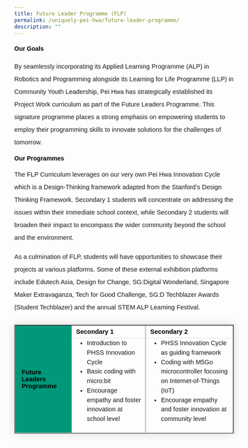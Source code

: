 ```yaml
---
title: Future Leader Programme (FLP)
permalink: /uniquely-pei-hwa/future-leader-programme/
description: ""
---
```

<h4 style="color:black;font-weight:bold;font-family:sans-serif;">Our Goals</h4>
<p style="font-size:14.5px; line-height:2;margin-top:15px; font-family:sans-serif">By seamlessly incorporating its Applied Learning Programme (ALP) in Robotics and
Programming alongside its Learning for Life Programme (LLP) in Community Youth Leadership, Pei Hwa has strategically established its Project Work curriculum as part of the Future Leaders Programme. This signature programme places a strong emphasis on empowering
students to employ their programming skills to innovate solutions for the challenges of tomorrow.</p>

<h4 style="font-weight: bold;margin: 0;color:black;font-family:sans-serif">Our Programmes</h4>

<p style="font-size:14.5px; line-height:2;margin-top:15px;font-family:sans-serif;">The FLP Curriculum leverages on our very own Pei Hwa Innovation Cycle which is a Design-Thinking framework adapted from the Stanford’s Design Thinking Framework. Secondary 1
students will concentrate on addressing the issues within their immediate school context, while Secondary 2 students will broaden their impact to encompass the wider community beyond the school and the environment.</p>

<p style="font-size:14.5px; line-height:2;margin-top:15px;font-family:sans-serif;">As a culmination of FLP, students will have opportunities to showcase their projects at various platforms. Some of these external exhibition platforms include Edutech Asia, Design for
Change, SG:Digital Wonderland, Singapore Maker Extravaganza, Tech for Good Challenge, SG:D Techblazer Awards (Student Techblazer) and the annual STEM ALP Learning Festival. </p>

<table border="1" style="border-collapse: collapse;margin: 25px 0;font-size: 0.9em;font-family: sans-serif;min-width: 400px; box-shadow: 0 0 20px rgba(0, 0, 0, 0.15);">
	
<tbody>
<tr style="border-bottom: 1px solid #dddddd;">
<td rowspan="2" style="padding: 20px 15px; font-size:14.5px; font-family:sans-serif;background-color:#009879"><strong style="font-family:sans-serif;color:black;">Future Leaders
Programme</strong></td>
	<td style="padding: 6px 10px;font-size:14.5px;font-family:sans-serif;"><strong style="font-size:14.5px;font-family:sans-serif;color:black">Secondary 1</strong></td>
	<td style="padding: 6px 10px;font-size:14.5px;font-family:sans-serif;"><strong style="font-size:14.5px;font-family:sans-serif;color:black;">Secondary 2</strong></td>
</tr>
	
<tr style="border-bottom: 1px solid #dddddd;">
<td style="padding: 6px 10px;font-size:14.5px;font-family:sans-serif;"><ul style="margin-top:-5px;">
	<li style="font-size:14.5px; line-height:1.5;font-family:sans-serif;">Introduction to PHSS Innovation Cycle</li>
					<li style="font-size:14.5px; line-height:1.5;font-family:sans-serif;"> Basic coding with micro:bit</li>
	<li style="font-size:14.5px; line-height:1.5;font-family:sans-serif;"> Encourage empathy and foster innovation at school level</li>
</ul></td>
	<td style="padding: 6px 10px;font-size:14.5px;font-family:sans-serif;"><ul style="margin-top:-5px;">
	<li style="font-size:14.5px; line-height:1.5;font-family:sans-serif;"> PHSS Innovation Cycle as guiding framework</li>
					<li style="font-size:14.5px; line-height:1.5;font-family:sans-serif;"> Coding with M5Go microcontroller focusing on Internet-of-Things (IoT)</li>
	<li style="font-size:14.5px; line-height:1.5;font-family:sans-serif;"> Encourage empathy and foster innovation at community level</li>
</ul></td>
</tr>

</tbody>
</table>
